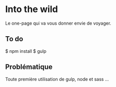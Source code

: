 Into the wild
=

Le one-page qui va vous donner envie de voyager.


To do
-
$ npm install
$ gulp


Problématique
-
Toute première utilisation de gulp, node et sass ...
